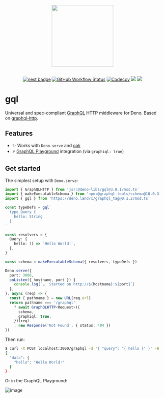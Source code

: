 <div align="center">
  <img src="https://raw.githubusercontent.com/deno-libs/gql/master/logo.png" width="200px" />
  <br /><br />

[![nest badge][nest-badge]](https://nest.land/package/gql)
[![GitHub Workflow Status][gh-actions-img]][github-actions]
[![Codecov][cov-badge]][cov] [![][docs-badge]][docs]
[![][code-quality-img]][code-quality]

</div>

# gql

Universal and spec-compliant [GraphQL](https://www.graphql.com/) HTTP middleware
for Deno. Based on [graphql-http](https://github.com/graphql/graphql-http).

## Features

- ✨ Works with `Deno.serve` and [oak](https://github.com/oakserver/oak)
- ⚡
  [GraphQL Playground](https://github.com/graphql/graphql-playground/tree/master/packages/graphql-playground-html)
  integration (via `graphiql: true`)

## Get started

The simplest setup with `Deno.serve`:

```ts
import { GraphQLHTTP } from 'jsr:@deno-libs/gql@3.0.1/mod.ts'
import { makeExecutableSchema } from 'npm:@graphql-tools/schema@10.0.3'
import { gql } from 'https://deno.land/x/graphql_tag@0.1.2/mod.ts'

const typeDefs = gql`
  type Query {
    hello: String
  }
`

const resolvers = {
  Query: {
    hello: () => `Hello World!`,
  },
}

const schema = makeExecutableSchema({ resolvers, typeDefs })

Deno.serve({
  port: 3000,
  onListen({ hostname, port }) {
    console.log(`☁  Started on http://${hostname}:${port}`)
  },
}, async (req) => {
  const { pathname } = new URL(req.url)
  return pathname === '/graphql'
    ? await GraphQLHTTP<Request>({
      schema,
      graphiql: true,
    })(req)
    : new Response('Not Found', { status: 404 })
})
```

Then run:

```sh
$ curl -X POST localhost:3000/graphql -d '{ "query": "{ hello }" }' -H "Content-Type: application/json"
{
  "data": {
    "hello": "Hello World!"
  }
}
```

Or in the GraphQL Playground:

![image](https://user-images.githubusercontent.com/35937217/112218821-4133c800-8c35-11eb-984a-5c21fa71c229.png)

[docs-badge]: https://img.shields.io/github/v/release/deno-libs/gql?label=Docs&logo=deno&style=for-the-badge&color=DD3FAA
[docs]: https://doc.deno.land/https/deno.land/x/gql/mod.ts
[gh-actions-img]: https://img.shields.io/github/actions/workflow/status/deno-libs/gql/main.yml?branch=master&style=for-the-badge&logo=github&label=&color=DD3FAA&
[github-actions]: https://github.com/deno-libs/gql/actions
[cov]: https://coveralls.io/github/deno-libs/gql
[cov-badge]: https://img.shields.io/coveralls/github/deno-libs/gql?style=for-the-badge&color=DD3FAA
[nest-badge]: https://img.shields.io/badge/publushed%20on-nest.land-DD3FAA?style=for-the-badge
[code-quality-img]: https://img.shields.io/codefactor/grade/github/deno-libs/gql?style=for-the-badge&color=DD3FAA
[code-quality]: https://www.codefactor.io/repository/github/deno-libs/gql
